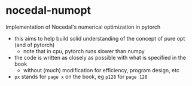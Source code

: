 # nocedal-numopt
Implementation of Nocedal's numerical optimization in pytorch

* this aims to help build solid understanding of the concept of pure opt (and of pytorch)
  * note that in cpu, pytorch runs slower than numpy
* the code is written as closely as possible with what is specified in the book
  * without (much) modification for efficiency, program design, etc
* `px` stands for `page x` on the book, eg `p128` for `page 128`
